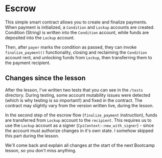 # Escrow
This simple smart contract allows you to create and finalize payments. When payment is initialized, a `Condition` and `Lockup` accounts are created. Condition (String) is written into the `Condition` account, while funds are deposited into the `Lockup` account.

Then, after `payer` marks the condition as passed, they can invoke `finalize_payment()` functionality, closing and reclaiming the `Condition` account rent, and unlocking funds from `Lockup`, then transferring them to the payment recipient.

## Changes since the lesson
After the lesson, I've written two tests that you can see in the `/tests` directory. During testing, some account mutability issues were detected (which is why testing is so important!) and fixed in the contract. The contract may slightly vary from the version written live, during the lesson.

In the second step of the escrow flow (`finalize_payment` instruction), funds are transferred from `Lockup` account to the `recipient`. This requires us to use the `Lockup` account as a signer (`CpiContext::new_with_signer`) - since the account must authorize changes in it's own state. I somehow skipped this part during the lesson. 

We'll come back and explain all changes at the start of the next Bootcamp lesson, so you don't miss anything.
